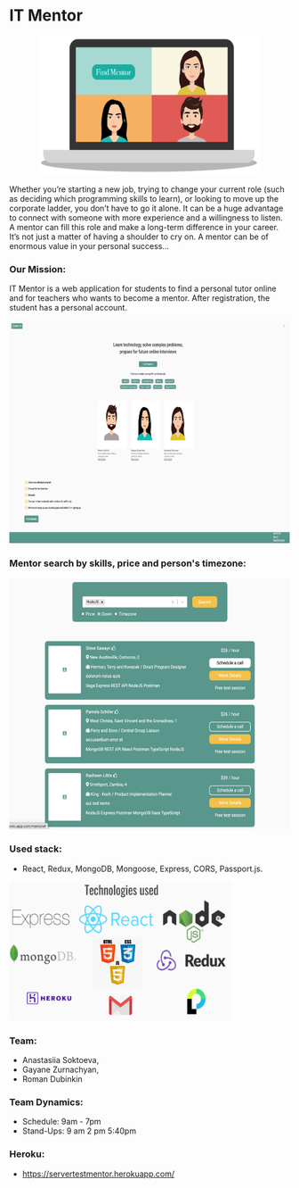 #  IT Mentor
<p align="center">
  <img width="400" height="250" src="https://github.com/anastasiiasok/IT-Mentor/blob/main/client/public/us.png">
</p>

Whether you’re starting a new job, trying to change your current role (such as deciding which programming skills to learn), or looking to move up the corporate ladder, you don’t have to go it alone. It can be a huge advantage to connect with someone with more experience and a willingness to listen. \
A mentor can fill this role and make a long-term difference in your career.
It’s not just a matter of having a shoulder to cry on. A mentor can be of enormous value in your personal success...

### Our Mission:
IT Mentor is a web application for students to find a personal tutor online and for teachers who wants to become a mentor.
After registration, the student has a personal account.

<p align="center">
  <img width="700" height="400" src="https://github.com/anastasiiasok/IT-Mentor/blob/main/client/public/web.png">
</p>


### Mentor search by skills, price and person's timezone:

<p align="center">
  <img width="700" height="450" src="https://github.com/anastasiiasok/IT-Mentor/blob/main/client/public/data.png">
</p>


### Used stack: 
 * React, Redux, MongoDB, Mongoose, Express, CORS, Passport.js. 

 <p align="left">
  <img width="400" height="250" src="https://github.com/anastasiiasok/IT-Mentor/blob/main/client/public/tech.png">
</p>

### Team:
* Anastasiia Soktoeva,
* Gayane Zurnachyan,
* Roman Dubinkin


### Team Dynamics:
* Schedule: 9am - 7pm
* Stand-Ups:
9 am
2 pm
5:40pm

### Heroku:
* https://servertestmentor.herokuapp.com/

